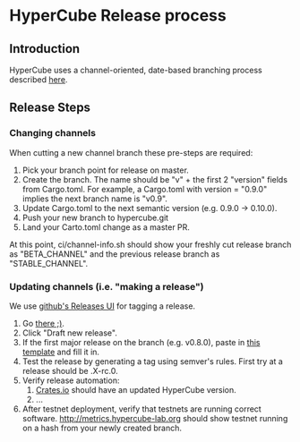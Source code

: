 # HyperCube Release process

## Introduction

HyperCube uses a channel-oriented, date-based branching process described [here](https://github.com/hypercube-labs/hypercube/blob/master/rfcs/rfc-005-branches-tags-and-channels.md).

## Release Steps

### Changing channels

When cutting a new channel branch these pre-steps are required:

1. Pick your branch point for release on master.
2. Create the branch.  The name should be "v" + the first 2 "version" fields from Cargo.toml.  For example, a Cargo.toml with version = "0.9.0" implies the next branch name is "v0.9".
3. Update Cargo.toml to the next semantic version (e.g. 0.9.0 -> 0.10.0).
4. Push your new branch to hypercube.git
5. Land your Carto.toml change as a master PR.

At this point, ci/channel-info.sh should show your freshly cut release branch as "BETA_CHANNEL" and the previous release branch as "STABLE_CHANNEL".

### Updating channels (i.e. "making a release")

We use [github's Releases UI](https://github.com/hypercube-labs/hypercube/releases) for tagging a release.

1. Go [there ;)](https://github.com/hypercube-labs/hypercube/releases).
2. Click "Draft new release".
3. If the first major release on the branch (e.g. v0.8.0), paste in [this template](https://raw.githubusercontent.com/hypercube-labs/hypercube/master/.github/RELEASE_TEMPLATE.md) and fill it in.
4. Test the release by generating a tag using semver's rules.  First try at a release should be <branchname>.X-rc.0.
5. Verify release automation:
   1. [Crates.io](https://crates.io/crates/hypercube) should have an updated HyperCube version.
   2. ...
6. After testnet deployment, verify that testnets are running correct software.  http://metrics.hypercube-lab.org should show testnet running on a hash from your newly created branch.
